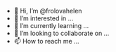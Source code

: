 - 👋 Hi, I’m @frolovahelen
- 👀 I’m interested in ...
- 🌱 I’m currently learning ...
- 💞️ I’m looking to collaborate on ...
- 📫 How to reach me ...

<!---
frolovahelen/frolovahelen is a ✨ special ✨ repository because its `README.md` (this file) appears on your GitHub profile.
You can click the Preview link to take a look at your changes.
--->
